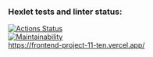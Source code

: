 ### Hexlet tests and linter status:
[![Actions Status](https://github.com/beketov-dmitry/frontend-project-11/workflows/hexlet-check/badge.svg)](https://github.com/beketov-dmitry/frontend-project-11/actions) </br>
[![Maintainability](https://api.codeclimate.com/v1/badges/62be5c4b464a3ba61651/maintainability)](https://codeclimate.com/github/beketov-dmitry/frontend-project-11/maintainability) </br>
https://frontend-project-11-ten.vercel.app/